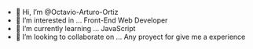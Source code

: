 - 👋 Hi, I’m @Octavio-Arturo-Ortiz
- 👀 I’m interested in ... Front-End Web Developer
- 🌱 I’m currently learning ... JavaScript
- 💞️ I’m looking to collaborate on ... Any proyect for give me a experience

<!---
Octavio-Arturo-Ortiz/Octavio-Arturo-Ortiz is a ✨ special ✨ repository because its `README.md` (this file) appears on your GitHub profile.
You can click the Preview link to take a look at your changes.
--->

